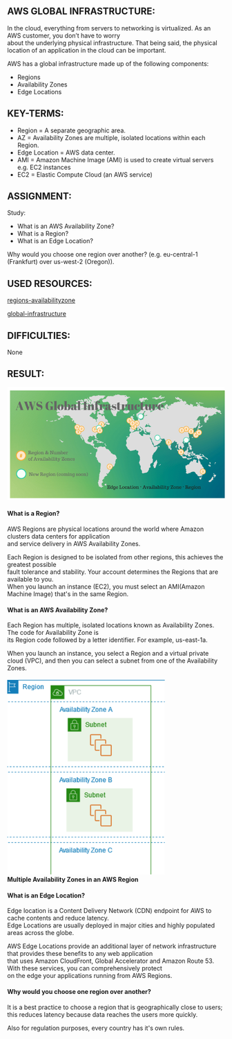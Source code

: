 ## AWS GLOBAL INFRASTRUCTURE:

In the cloud, everything from servers to networking is virtualized. As an AWS customer, you don’t have to worry   
about the underlying physical infrastructure. That being said, the physical location of an application in the cloud can be important.

AWS has a global infrastructure made up of the following components:
* Regions
* Availability Zones
* Edge Locations


## KEY-TERMS:

* Region = A separate geographic area.
* AZ = Availability Zones are multiple, isolated locations within each Region.
* Edge Location = AWS data center.  
* AMI = Amazon Machine Image (AMI) is used to create virtual servers e.g. EC2 instances
* EC2 = Elastic Compute Cloud (an AWS service)

## ASSIGNMENT:

Study:
* What is an AWS Availability Zone?
* What is a Region?
* What is an Edge Location?  

Why would you choose one region over another? (e.g. eu-central-1 (Frankfurt) over us-west-2 (Oregon)).  

## USED RESOURCES:

[regions-availabilityzone](https://docs.aws.amazon.com/AWSEC2/latest/UserGuide/using-regions-availability-zones.html)

[global-infrastructure](http://www.itcheerup.net/2018/04/aws_global_infrastructure/)

## DIFFICULTIES:

None

## RESULT:

![global-infrastructure](../00_includes/AWS-01/AWS-01_global-infr.str.png)

#### What is a Region?  
AWS Regions are physical locations around the world where Amazon clusters data centers for application   
and service delivery in AWS Availability Zones.   

Each Region is designed to be isolated from other regions, this achieves the greatest possible   
fault tolerance and stability. Your account determines the Regions that are available to you.   
When you launch an instance (EC2), you must select an AMI(Amazon Machine Image) that's in the same Region.   

#### What is an AWS Availability Zone?  
Each Region has multiple, isolated locations known as Availability Zones. The code for Availability Zone is   
its Region code followed by a letter identifier. For example, us-east-1a.  

When you launch an instance, you select a Region and a virtual private cloud (VPC), and then you can select a subnet from one of the Availability Zones.     

![AZ](../00_includes/AWS-01/AWS-01_AZ.png)  
**Multiple Availability Zones in an AWS Region**  

#### What is an Edge Location? 
Edge location is a Content Delivery Network (CDN) endpoint for AWS to cache contents and reduce latency.   
Edge Locations are usually deployed in major cities and highly populated areas across the globe.  

AWS Edge Locations provide an additional layer of network infrastructure that provides these benefits to any web application   
that uses Amazon CloudFront, Global Accelerator and Amazon Route 53. With these services, you can comprehensively protect   
on the edge your applications running from AWS Regions.  

#### Why would you choose one region over another?  
It is a best practice to choose a region that is geographically close to users;   
this reduces latency because data reaches the users more quickly.   

Also for regulation purposes, every country has it's own rules.

